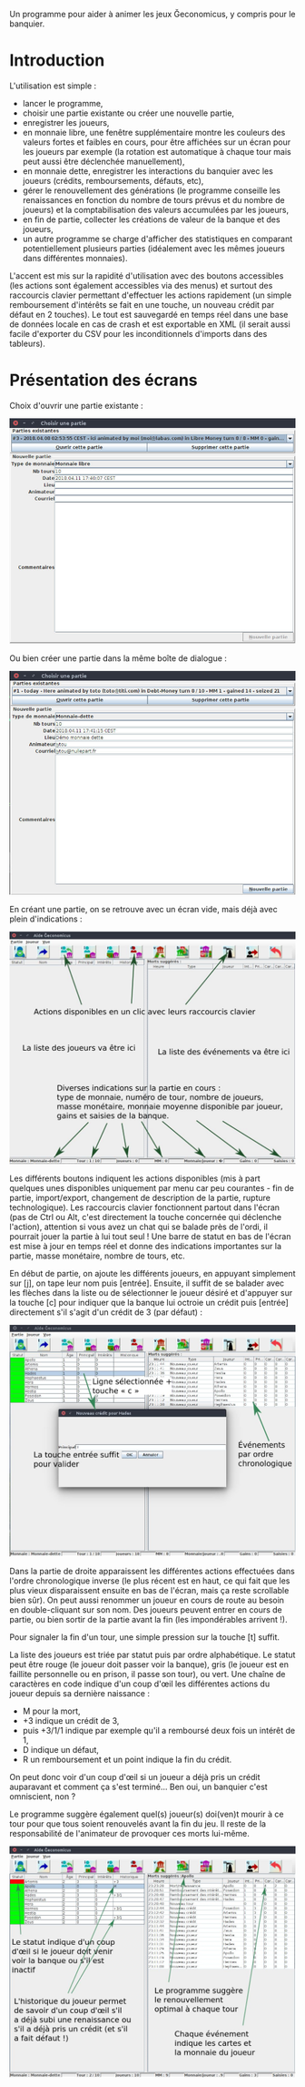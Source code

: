Un programme pour aider à animer les jeux Ğeconomicus, y compris pour le banquier.

# Introduction

L'utilisation est simple :

- lancer le programme,
- choisir une partie existante ou créer une nouvelle partie,
- enregistrer les joueurs,
- en monnaie libre, une fenêtre supplémentaire montre les couleurs des valeurs fortes et faibles en cours, pour être affichées sur un écran pour les joueurs par exemple (la rotation est automatique à chaque tour mais peut aussi être déclenchée manuellement),
- en monnaie dette, enregistrer les interactions du banquier avec les joueurs (crédits, remboursements, défauts, etc),
- gérer le renouvellement des générations (le programme conseille les renaissances en fonction du nombre de tours prévus et du nombre de joueurs) et la comptabilisation des valeurs accumulées par les joueurs,
- en fin de partie, collecter les créations de valeur de la banque et des joueurs,
- un autre programme se charge d'afficher des statistiques en comparant potentiellement plusieurs parties (idéalement avec les mêmes joueurs dans différentes monnaies).

L'accent est mis sur la rapidité d'utilisation avec des boutons accessibles (les actions sont également accessibles via des menus) et surtout des raccourcis clavier permettant d'effectuer les actions rapidement (un simple remboursement d'intérêts se fait en une touche, un nouveau crédit par défaut en 2 touches).
Le tout est sauvegardé en temps réel dans une base de données locale en cas de crash et est exportable en XML (il serait aussi facile d'exporter du CSV pour les inconditionnels d'imports dans des tableurs).

# Présentation des écrans

Choix d'ouvrir une partie existante :

![Ouvrir une partie](captures/choisirpartie.jpg)

Ou bien créer une partie dans la même boîte de dialogue :

![Nouvelle partie](captures/nvellepartie.jpg)

En créant une partie, on se retrouve avec un écran vide, mais déjà avec plein d'indications :

![Écran principal](captures/ecranprincipal.jpg)

Les différents boutons indiquent les actions disponibles (mis à part quelques unes disponibles uniquement par menu car peu courantes - fin de partie, import/export, changement de description de la partie, rupture technologique). Les raccourcis clavier fonctionnent partout dans l'écran (pas de Ctrl ou Alt, c'est directement la touche concernée qui déclenche l'action), attention si vous avez un chat qui se balade près de l'ordi, il pourrait jouer la partie à lui tout seul !
Une barre de statut en bas de l'écran est mise à jour en temps réel et donne des indications importantes sur la partie, masse monétaire, nombre de tours, etc.

En début de partie, on ajoute les différents joueurs, en appuyant simplement sur [j], on tape leur nom puis [entrée]. Ensuite, il suffit de se balader avec les flèches dans la liste ou de sélectionner le joueur désiré et d'appuyer sur la touche [c] pour indiquer que la banque lui octroie un crédit puis [entrée] directement s'il s'agit d'un crédit de 3 (par défaut) :

![Nouveau crédit](captures/nouveau_credit.jpg)

Dans la partie de droite apparaissent les différentes actions effectuées dans l'ordre chronologique inverse (le plus récent est en haut, ce qui fait que les plus vieux disparaissent ensuite en bas de l'écran, mais ça reste scrollable bien sûr).
On peut aussi renommer un joueur en cours de route au besoin en double-cliquant sur son nom.
Des joueurs peuvent entrer en cours de partie, ou bien sortir de la partie avant la fin (les impondérables arrivent !).

Pour signaler la fin d'un tour, une simple pression sur la touche [t] suffit.

La liste des joueurs est triée par statut puis par ordre alphabétique. Le statut peut être rouge (le joueur doit passer voir la banque), gris (le joueur est en faillite personnelle ou en prison, il passe son tour), ou vert. Une chaîne de caractères en code indique d'un coup d'œil les différentes actions du joueur depuis sa dernière naissance :

- M pour la mort,
- +3 indique un crédit de 3,
- puis +3/1/1 indique par exemple qu'il a remboursé deux fois un intérêt de 1,
- D indique un défaut,
- R un remboursement et un point indique la fin du crédit.

On peut donc voir d'un coup d'œil si un joueur a déjà pris un crédit auparavant et comment ça s'est terminé… Ben oui, un banquier c'est omniscient, non ?

Le programme suggère également quel(s) joueur(s) doi(ven)t mourir à ce tour pour que tous soient renouvelés avant la fin du jeu. Il reste de la responsabilité de l'animateur de provoquer ces morts lui-même.

![Morts suggérées, tableaux](captures/morts_sugg.jpg)

